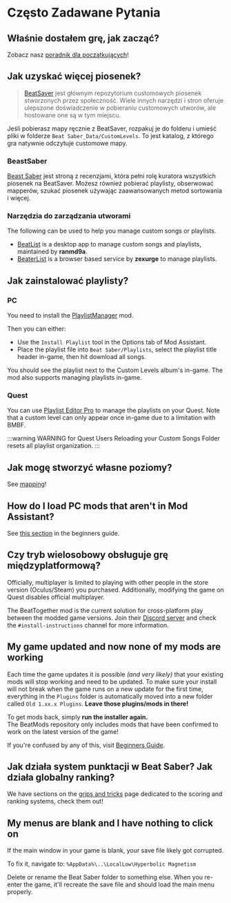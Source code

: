 # Często Zadawane Pytania

## Właśnie dostałem grę, jak zacząć?
Zobacz nasz [poradnik dla początkujących](/beginners-guide.md)!

## Jak uzyskać więcej piosenek?
> [BeatSaver](https://beatsaver.com) jest głównym repozytorium customowych piosenek stworzonych przez społeczność. Wiele innych narzędzi i stron oferuje ulepszone doświadczenie w pobieraniu customowych utworów, ale hostowane one są w tym miejscu.

Jeśli pobierasz mapy ręcznie z BeatSaver, rozpakuj je do folderu i umieść pliki w folderze `Beat Saber_Data/CustomLevels`. To jest katalog, z którego gra natywnie odczytuje customowe mapy.

### BeastSaber
[Beast Saber](https://www.bsaber.com) jest stroną z recenzjami, która pełni rolę kuratora wszystkich piosenek na BeatSaver. Możesz również pobierać playlisty, obserwować mapperów, szukać piosenek używając zaawansowanych metod sortowania i więcej.

### Narzędzia do zarządzania utworami

The following can be used to help you manage custom songs or playlists.

* [BeatList](https://github.com/ranmd9a/beatlist/releases/latest) is a desktop app to manage custom songs and playlists, maintained by **ranmd9a**.
* [BeaterList](https://syltaris.github.io/beaterlist) is a browser based service by **zexurge** to manage playlists.

## Jak zainstalować playlisty?

### PC
You need to install the [PlaylistManager](https://github.com/rithik-b/PlaylistManager/releases/latest) mod.

Then you can either:

* Use the `Install Playlist` tool in the Options tab of Mod Assistant.
* Place the playlist file into `Beat Saber/Playlists`, select the playlist title header in-game, then hit download all songs.

You should see the playlist next to the Custom Levels album's in-game. The mod also supports managing playlists in-game.

### Quest
You can use [Playlist Editor Pro](https://beatsaberquest.com/bmbf/my-tools/playlist-editor-pro/) to manage the playlists on your Quest. Note that a custom level can only appear once in-game due to a limitation with BMBF.

:::warning WARNING for Quest Users Reloading your Custom Songs Folder resets all playlist organization. :::

## Jak mogę stworzyć własne poziomy?
See [mapping](/mapping/)!

## How do I load PC mods that aren't in Mod Assistant?
See [this section](/pc-modding.md#manual-installation) in the beginners guide.

## Czy tryb wielosobowy obsługuje grę międzyplatformową?
Officially, multiplayer is limited to playing with other people in the store version (Oculus/Steam) you purchased. Additionally, modifying the game on Quest disables official multiplayer.

The BeatTogether mod is the current solution for cross-platform play between the modded game versions. Join their [Discord server](https://discord.com/invite/gezGrFG4tz) and check the `#install-instructions` channel for more information.

## My game updated and now none of my mods are working
Each time the game updates it is possible *(and very likely)* that your existing mods will stop working and need to be updated. To make sure your install will not break when the game runs on a new update for the first time, everything in the `Plugins` folder is automatically moved into a new folder called `Old 1.xx.x Plugins`. **Leave those plugins/mods in there!**

To get mods back, simply **run the installer again.**  
The BeatMods repository only includes mods that have been confirmed to work on the latest version of the game!

If you're confused by any of this, visit [Beginners Guide](/beginners-guide.md).

## Jak działa system punktacji w Beat Saber? Jak działa globalny ranking?
We have sections on the [grips and tricks](/grips-and-tricks.md) page dedicated to the scoring and ranking systems, check them out!

## My menus are blank and I have nothing to click on
If the main window in your game is blank, your save file likely got corrupted.

To fix it, navigate to: `%AppData%\..\LocalLow\Hyperbolic Magnetism`

Delete or rename the Beat Saber folder to something else. When you re-enter the game, it'll recreate the save file and should load the main menu properly.
